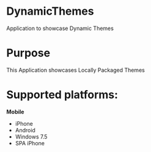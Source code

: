 DynamicThemes
=============

Application to showcase Dynamic Themes


# Purpose
This Application showcases Locally Packaged Themes

# Supported platforms:
**Mobile**
 * iPhone
 * Android
 * Windows 7.5
 * SPA iPhone
